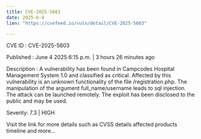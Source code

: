 ```yaml
---
title: CVE-2025-5603
date: 2025-6-4
lien: "https://cvefeed.io/vuln/detail/CVE-2025-5603"

---
```


CVE ID : CVE-2025-5603

Published :  June 4
2025
6:15 p.m. | 3 hours
26 minutes ago

Description : A vulnerability has been found in Campcodes Hospital Management System 1.0 and classified as critical. Affected by this vulnerability is an unknown functionality of the file /registration.php. The manipulation of the argument full_name/username leads to sql injection. The attack can be launched remotely. The exploit has been disclosed to the public and may be used.

Severity: 7.3 | HIGH

Visit the link for more details
such as CVSS details
affected products
timeline
and more...

